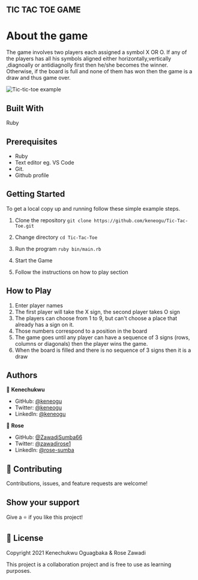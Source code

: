 ## TIC TAC TOE GAME


# About the game

The game involves two players each assigned a symbol X OR O. If any of the players has all his symbols aligned either horizontally,vertically ,diagnoally or antidiagnolly first then he/she becomes the winner. Otherwise, if the board is full and none of them has won then the game is a draw and thus game over.

![Tic-tic-toe example](https://user-images.githubusercontent.com/53356820/104712392-c88b2980-5722-11eb-9b23-66bd332b769f.png)

## Built With

Ruby

## Prerequisites

- Ruby
- Text editor eg. VS Code
- Git.
- Github profile

## Getting Started
To get a local copy up and running follow these simple example steps.​

1. Clone the repository
`git clone https://github.com/keneogu/Tic-Tac-Toe.git`

2. Change directory
`cd Tic-Tac-Toe`

3. Run the program
`ruby bin/main.rb`

4. Start the Game

5. Follow the instructions on how to play section

## How to Play

1. Enter player names
2. The first player will take the X sign, the second player takes O sign
3. The players can choose from 1 to 9, but can't choose a place that already has a sign on it.
4. Those numbers correspond to a position in the board
5. The game goes until any player can have a sequence of 3 signs (rows,  columns or diagonals) then the player wins the game.
6. When the board is filled and there is no sequence of 3 signs then it is a draw

## Authors

👤 **Kenechukwu**

- GitHub: [@keneogu](https://github.com/keneogu)
- Twitter: [@keneogu](https://twitter.com/keneogu)
- LinkedIn: [@keneogu](https://www.linkedin.com/in/oguagbaka-kenechukwu-8b2289179/)

👤 **Rose**

- GitHub: [@ZawadiSumba66](https://github.com/ZawadiSumba66)
- Twitter: [@zawadirose1](https://twitter.com/zawadirose1)
- LinkedIn: [@rose-sumba](https://www.linkedin.com/in/rose-sumba-9b36401b5/) 

## 🤝 Contributing

Contributions, issues, and feature requests are welcome!

## Show your support

Give a ⭐️ if you like this project!

## 📝 License
Copyright 2021 Kenechukwu Oguagbaka & Rose Zawadi

This project is a collaboration project and is free to use as learning purposes.


